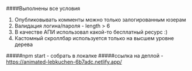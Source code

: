 ####Выполнены все условия

1. Опубликовывать комменты можно только залогированным юзерам
2. Валидация логина/пароля - length > 6
3. В качестве АПИ использовал какой-то бесплатный ресурс :)
4. Кастомный скроллбар используется только на высшем уровне дерева

#####npm start - собрать в локалке
#####ссылка на деплой - https://animated-lebkuchen-6b7adc.netlify.app/
